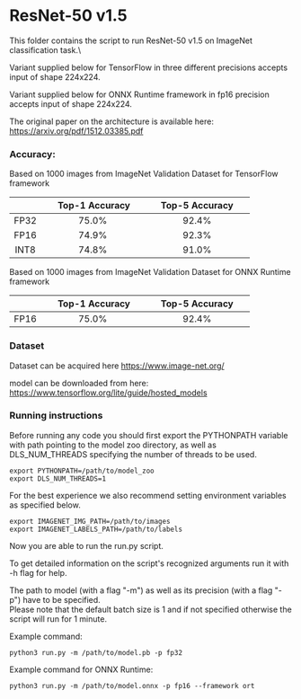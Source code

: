 # ResNet-50 v1.5


This folder contains the script to run ResNet-50 v1.5 on ImageNet classification task.\

Variant supplied below for TensorFlow in three different precisions accepts input of shape 224x224.

Variant supplied below for ONNX Runtime framework in fp16 precision accepts input of shape 224x224.

The original paper on the architecture is available here: https://arxiv.org/pdf/1512.03385.pdf

### Accuracy:

Based on 1000 images from ImageNet Validation Dataset for TensorFlow framework

|   | &nbsp;&nbsp;&nbsp;&nbsp; Top-1 Accuracy&nbsp;&nbsp;&nbsp;&nbsp;  |&nbsp;&nbsp;&nbsp;&nbsp; Top-5 Accuracy &nbsp;&nbsp;&nbsp;&nbsp; |
|:---:|:---:|:---:|
| FP32  | 75.0%  | 92.4%  |
| FP16  | 74.9%  | 92.3%  |
| INT8  | 74.8%  | 91.0%  |

Based on 1000 images from ImageNet Validation Dataset for ONNX Runtime framework

|   | &nbsp;&nbsp;&nbsp;&nbsp; Top-1 Accuracy&nbsp;&nbsp;&nbsp;&nbsp;  |&nbsp;&nbsp;&nbsp;&nbsp; Top-5 Accuracy &nbsp;&nbsp;&nbsp;&nbsp; |
|:---:|:---:|:---:|
| FP16  | 75.0%  | 92.4%  |

### Dataset

Dataset can be acquired here https://www.image-net.org/

model can be downloaded from here:
https://www.tensorflow.org/lite/guide/hosted_models

### Running instructions

Before running any code you should first export the PYTHONPATH variable with path pointing to the model zoo directory,
as well as DLS_NUM_THREADS specifying the number of threads to be used.

```
export PYTHONPATH=/path/to/model_zoo
export DLS_NUM_THREADS=1
```

For the best experience we also recommend setting environment variables as specified below.

```
export IMAGENET_IMG_PATH=/path/to/images
export IMAGENET_LABELS_PATH=/path/to/labels
```

Now you are able to run the run.py script. 

To get detailed information on the script's recognized arguments run it with -h flag for help.

The path to model (with a flag "-m") as well as its precision (with a flag "-p") have to be specified.\
Please note that the default batch size is 1 and if not specified otherwise the script will run for 1 minute.


Example command: 

```
python3 run.py -m /path/to/model.pb -p fp32
```

Example command for ONNX Runtime: 

```
python3 run.py -m /path/to/model.onnx -p fp16 --framework ort
```
